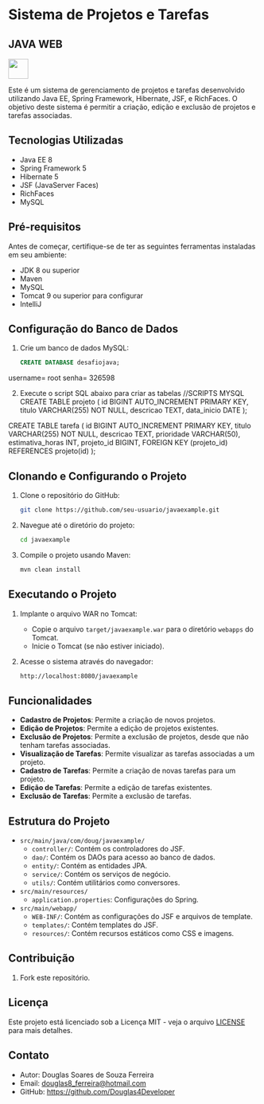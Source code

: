 # Sistema de Projetos e Tarefas

## JAVA WEB 

<img loading="lazy" src="https://cdn.jsdelivr.net/gh/devicons/devicon/icons/java/java-original.svg" width="40" height="40"/>

Este é um sistema de gerenciamento de projetos e tarefas desenvolvido utilizando Java EE, Spring Framework, Hibernate, JSF, e RichFaces. 
O objetivo deste sistema é permitir a criação, edição e exclusão de projetos e tarefas associadas.

## Tecnologias Utilizadas

- Java EE 8 
- Spring Framework 5
- Hibernate 5
- JSF (JavaServer Faces)
- RichFaces
- MySQL

## Pré-requisitos

Antes de começar, certifique-se de ter as seguintes ferramentas instaladas em seu ambiente:

- JDK 8 ou superior
- Maven
- MySQL
- Tomcat 9 ou superior para configurar
- IntelliJ

## Configuração do Banco de Dados

1. Crie um banco de dados MySQL:
   ```sql
   CREATE DATABASE desafiojava;
   
username= root
senha= 326598

2. Execute o script SQL abaixo para criar as tabelas 
//SCRIPTS MYSQL
CREATE TABLE projeto (
    id BIGINT AUTO_INCREMENT PRIMARY KEY,
    titulo VARCHAR(255) NOT NULL,
    descricao TEXT,
    data_inicio DATE
);

CREATE TABLE tarefa (
    id BIGINT AUTO_INCREMENT PRIMARY KEY,
    titulo VARCHAR(255) NOT NULL,
    descricao TEXT,
    prioridade VARCHAR(50),
    estimativa_horas INT,
    projeto_id BIGINT,
    FOREIGN KEY (projeto_id) REFERENCES projeto(id)
);


## Clonando e Configurando o Projeto

1. Clone o repositório do GitHub:
    ```sh
    git clone https://github.com/seu-usuario/javaexample.git
    ```

2. Navegue até o diretório do projeto:
    ```sh
    cd javaexample
    ```

3. Compile o projeto usando Maven:
    ```sh
    mvn clean install
    ```

## Executando o Projeto

1. Implante o arquivo WAR no Tomcat:
    - Copie o arquivo `target/javaexample.war` para o diretório `webapps` do Tomcat.
    - Inicie o Tomcat (se não estiver iniciado).

2. Acesse o sistema através do navegador:
    ```sh
    http://localhost:8080/javaexample
    ```

## Funcionalidades

- **Cadastro de Projetos**: Permite a criação de novos projetos.
- **Edição de Projetos**: Permite a edição de projetos existentes.
- **Exclusão de Projetos**: Permite a exclusão de projetos, desde que não tenham tarefas associadas.
- **Visualização de Tarefas**: Permite visualizar as tarefas associadas a um projeto.
- **Cadastro de Tarefas**: Permite a criação de novas tarefas para um projeto.
- **Edição de Tarefas**: Permite a edição de tarefas existentes.
- **Exclusão de Tarefas**: Permite a exclusão de tarefas.

## Estrutura do Projeto

- `src/main/java/com/doug/javaexample/`
  - `controller/`: Contém os controladores do JSF.
  - `dao/`: Contém os DAOs para acesso ao banco de dados.
  - `entity/`: Contém as entidades JPA.
  - `service/`: Contém os serviços de negócio.
  - `utils/`: Contém utilitários como conversores.
- `src/main/resources/`
  - `application.properties`: Configurações do Spring.
- `src/main/webapp/`
  - `WEB-INF/`: Contém as configurações do JSF e arquivos de template.
  - `templates/`: Contém templates do JSF.
  - `resources/`: Contém recursos estáticos como CSS e imagens.

## Contribuição

1. Fork este repositório.


## Licença

Este projeto está licenciado sob a Licença MIT - veja o arquivo [LICENSE](LICENSE) para mais detalhes.

## Contato

- Autor: Douglas Soares de Souza Ferreira
- Email: douglas8_ferreira@hotmail.com
- GitHub: https://github.com/Douglas4Developer

